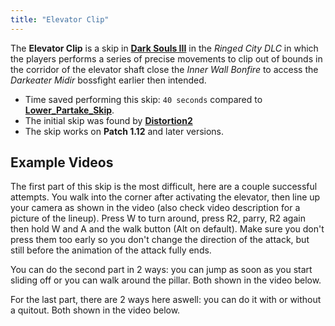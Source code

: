 ```yaml
---
title: "Elevator Clip"
---
```


The **Elevator Clip** is a skip in **[Dark Souls III](/darksouls3)** in the _Ringed City DLC_ in which the players performs a series of precise movements to clip out of bounds in the corridor of the elevator shaft close the _Inner Wall Bonfire_ to access the _Darkeater Midir_ bossfight earlier then intended.

- Time saved performing this skip: `40 seconds` compared to **[Lower_Partake_Skip](/darksouls3/lower-partake-skip)**.
- The initial skip was found by **[Distortion2](//twitch.tv/distortion2)**
- The skip works on **Patch 1.12** and later versions.

## Example Videos

The first part of this skip is the most difficult, here are a couple successful attempts. You walk into the corner after activating the elevator, then line up your camera as shown in the video (also check video description for a picture of the lineup). Press W to turn around, press R2, parry, R2 again then hold W and A and the walk button (Alt on default). Make sure you don't press them too early so you don't change the direction of the attack, but still before the animation of the attack fully ends.

You can do the second part in 2 ways: you can jump as soon as you start sliding off or you can walk around the pillar. Both shown in the video below.

For the last part, there are 2 ways here aswell: you can do it with or without a quitout. Both shown in the video below.
